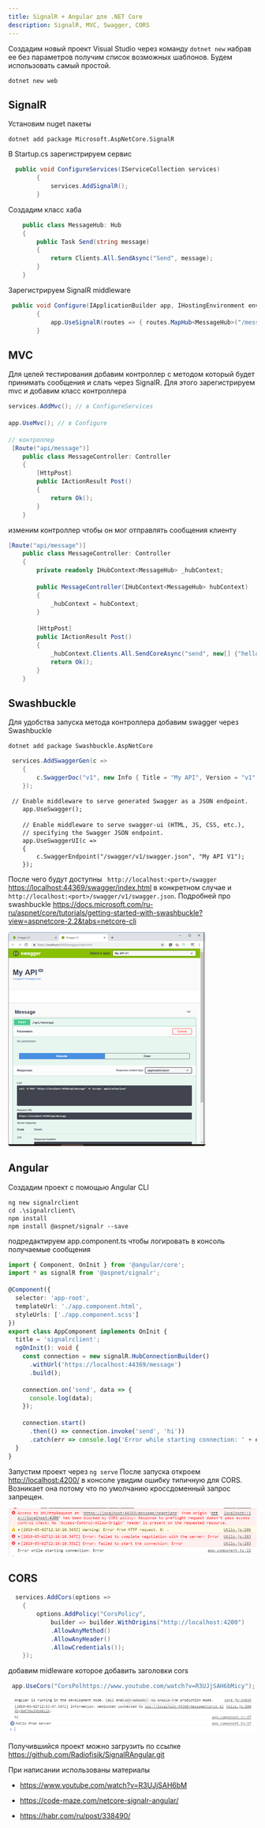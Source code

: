 ```yaml
---
title: SignalR + Angular для .NET Core
description: SignalR, MVC, Swagger, CORS
---
```


Создадим новый проект Visual Studio через команду `dotnet new` набрав ее без параметров получим список возможных шаблонов. Будем использовать самый простой.

```
dotnet new web
```

## SignalR

Установим nuget пакеты

```
dotnet add package Microsoft.AspNetCore.SignalR
```

В Startup.cs зарегистрируем сервис

```c#
  public void ConfigureServices(IServiceCollection services)
        {
            services.AddSignalR();
        }
```

Создадим класс хаба

```c#
    public class MessageHub: Hub
    {
        public Task Send(string message)
        {
            return Clients.All.SendAsync("Send", message);
        }
    }
```

Зарегистрируем SignalR middleware

```c#
 public void Configure(IApplicationBuilder app, IHostingEnvironment env)
        {
            app.UseSignalR(routes => { routes.MapHub<MessageHub>("/message"); });
        }
```

## MVC

Для целей тестирования добавим контроллер с методом который будет принимать сообщения и слать через SignalR. Для этого зарегистрируем mvc и добавим класс контроллера

```c#
services.AddMvc(); // в ConfigureServices

app.UseMvc(); // в Configure

// контроллер
 [Route("api/message")]
    public class MessageController: Controller
    {
     	[HttpPost]
        public IActionResult Post()
        {
            return Ok();
        }
    }

```

изменим контроллер чтобы он мог отправлять сообщения клиенту

```c#
[Route("api/message")]
    public class MessageController: Controller
    {
        private readonly IHubContext<MessageHub> _hubContext;

        public MessageController(IHubContext<MessageHub> hubContext)
        {
            _hubContext = hubContext;
        }

        [HttpPost]
        public IActionResult Post()
        {
            _hubContext.Clients.All.SendCoreAsync("send", new[] {"hello from server"});
            return Ok();
        }
    }
```



## Swashbuckle

Для удобства запуска метода контроллера добавим swagger через Swashbuckle 

```
dotnet add package Swashbuckle.AspNetCore
```

```c#
 services.AddSwaggerGen(c =>
    {
        c.SwaggerDoc("v1", new Info { Title = "My API", Version = "v1" });
    });
```

```
 // Enable middleware to serve generated Swagger as a JSON endpoint.
    app.UseSwagger();

    // Enable middleware to serve swagger-ui (HTML, JS, CSS, etc.), 
    // specifying the Swagger JSON endpoint.
    app.UseSwaggerUI(c =>
    {
        c.SwaggerEndpoint("/swagger/v1/swagger.json", "My API V1");
    });
```

После чего будут доступны ` http://localhost:<port>/swagger` <https://localhost:44369/swagger/index.html> в конкретном случае и `http://localhost:<port>/swagger/v1/swagger.json`. Подробней про swashbuckle <https://docs.microsoft.com/ru-ru/aspnet/core/tutorials/getting-started-with-swashbuckle?view=aspnetcore-2.2&tabs=netcore-cli>

![swagger](swagger.png)

## Angular

Создадим проект с помощью Angular CLI

```
ng new signalrclient
cd .\signalrclient\
npm install
npm install @aspnet/signalr --save
```

подредактируем app.component.ts чтобы логировать в консоль получаемые сообщения

```typescript
import { Component, OnInit } from '@angular/core';
import * as signalR from '@aspnet/signalr';

@Component({
  selector: 'app-root',
  templateUrl: './app.component.html',
  styleUrls: ['./app.component.scss']
})
export class AppComponent implements OnInit {
  title = 'signalrclient';
  ngOnInit(): void {
    const connection = new signalR.HubConnectionBuilder()
      .withUrl('https://localhost:44369/message')
      .build();

    connection.on('send', data => {
      console.log(data);
    });

    connection.start()
      .then(() => connection.invoke('send', 'hi'))
      .catch(err => console.log('Error while starting connection: ' + err));
  }
}
```
Запустим проект через `ng serve` После запуска откроем <http://localhost:4200/>  в консоле увидим ошибку типичную для CORS. Возникает она потому что по умолчанию кроссдоменный запрос запрещен.

![error](error.png)

## CORS

```c#
  services.AddCors(options =>
    {
        options.AddPolicy("CorsPolicy",
            builder => builder.WithOrigins("http://localhost:4200")
            .AllowAnyMethod()
            .AllowAnyHeader()
            .AllowCredentials());
    });
```

добавим midleware которое добавить заголовки cors

```c#
 app.UseCors("CorsPolhttps://www.youtube.com/watch?v=R3UJjSAH6bMicy");
```

![resultconsole](resultconsole.png)

Получившийся проект можно загрузить по ссылке https://github.com/Radiofisik/SignalRAngular.git

При написании использованы материалы

- <https://www.youtube.com/watch?v=R3UJjSAH6bM>

- <https://code-maze.com/netcore-signalr-angular/>

- <https://habr.com/ru/post/338490/>

  